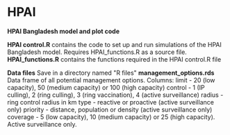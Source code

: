 # HPAI
**HPAI Bangladesh model and plot code**

**HPAI control.R** contains the code to set up and run simulations of the HPAI Bangladesh model. Requires HPAI_functions.R as a source file. 
**HPAI_functions.R** contains the functions required in the HPAI control.R file

**Data files**
Save in a directory named "R files"
**management_options.rds** Data frame of all potential management options. 
Columns: 
limit - 20 (low capacity), 50 (medium capacity) or 100 (high capacity)
control - 1 (IP culling), 2 (ring culling), 3 (ring vaccination), 4 (active surveillance)
radius - ring control radius in km
type - reactive or proactive (active surveillance only)
priority - distance, population or density (active surveillance only)
coverage - 5 (low capacity), 10 (medium capacity) or 25 (high capacity). Active surveillance only.
